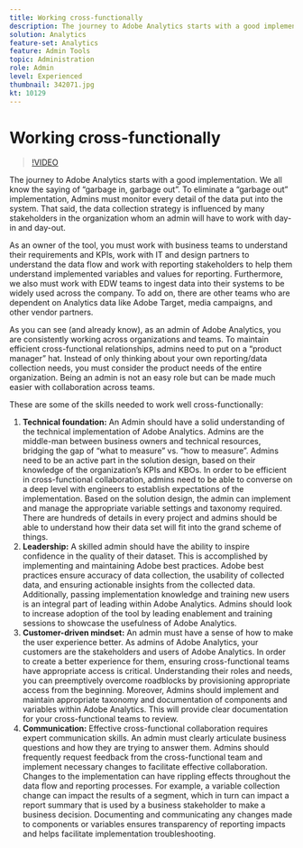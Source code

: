 ```yaml
---
title: Working cross-functionally
description: The journey to Adobe Analytics starts with a good implementation. We all know the saying of “garbage in, garbage out”. To eliminate a “garbage out” implementation, Admins must monitor every detail of the data put into the system. That said, the data collection strategy is influenced by many stakeholders in the organization whom an admin will have to work with day-in and day-out.
solution: Analytics
feature-set: Analytics
feature: Admin Tools
topic: Administration
role: Admin
level: Experienced
thumbnail: 342071.jpg
kt: 10129
---
```

# Working cross-functionally

>[!VIDEO](https://video.tv.adobe.com/v/342071/?quality=12&learn=on)

The journey to Adobe Analytics starts with a good implementation. We all know the saying of “garbage in, garbage out”. To eliminate a “garbage out” implementation, Admins must monitor every detail of the data put into the system. That said, the data collection strategy is influenced by many stakeholders in the organization whom an admin will have to work with day-in and day-out.

As an owner of the tool, you must work with business teams to understand their requirements and KPIs, work with IT and design partners to understand the data flow and work with reporting stakeholders to help them understand implemented variables and values for reporting. Furthermore, we also must work with EDW teams to ingest data into their systems to be widely used across the company. To add on, there are other teams who are dependent on Analytics data like Adobe Target, media campaigns, and other vendor partners.

As you can see (and already know), as an admin of Adobe Analytics, you are consistently working across organizations and teams. To maintain efficient cross-functional relationships, admins need to put on a “product manager” hat. Instead of only thinking about your own reporting/data collection needs, you must consider the product needs of the entire organization. Being an admin is not an easy role but can be made much easier with collaboration across teams.

These are some of the skills needed to work well cross-functionally:

1. **Technical foundation:** An Admin should have a solid understanding of the technical implementation of Adobe Analytics. Admins are the middle-man between business owners and technical resources, bridging the gap of “what to measure” vs. “how to measure”. Admins need to be an active part in the solution design, based on their knowledge of the organization’s KPIs and KBOs. In order to be efficient in cross-functional collaboration, admins need to be able to converse on a deep level with engineers to establish expectations of the implementation. Based on the solution design, the admin can implement and manage the appropriate variable settings and taxonomy required. There are hundreds of details in every project and admins should be able to understand how their data set will fit into the grand scheme of things. 
1. **Leadership:** A skilled admin should have the ability to inspire confidence in the quality of their dataset. This is accomplished by implementing and maintaining Adobe best practices. Adobe best practices ensure accuracy of data collection, the usability of collected data, and ensuring actionable insights from the collected data. Additionally, passing implementation knowledge and training new users is an integral part of leading within Adobe Analytics. Admins should look to increase adoption of the tool by leading enablement and training sessions to showcase the usefulness of Adobe Analytics.
1. **Customer-driven mindset:** An admin must have a sense of how to make the user experience better. As admins of Adobe Analytics, your customers are the stakeholders and users of Adobe Analytics. In order to create a better experience for them, ensuring cross-functional teams have appropriate access is critical.  Understanding their roles and needs, you can preemptively overcome roadblocks by provisioning appropriate access from the beginning. Moreover, Admins should implement and maintain appropriate taxonomy and documentation of components and variables within Adobe Analytics. This will provide clear documentation for your cross-functional teams to review.
1. **Communication:** Effective cross-functional collaboration requires expert communication skills. An admin must clearly articulate business questions and how they are trying to answer them. Admins should frequently request feedback from the cross-functional team and implement necessary changes to facilitate effective collaboration. Changes to the implementation can have rippling effects throughout the data flow and reporting processes. For example, a variable collection change can impact the results of a segment, which in turn can impact a report summary that is used by a business stakeholder to make a business decision. Documenting and communicating any changes made to components or variables ensures transparency of reporting impacts and helps facilitate implementation troubleshooting.
